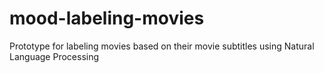 # mood-labeling-movies
Prototype for labeling movies based on their movie subtitles using Natural Language Processing
